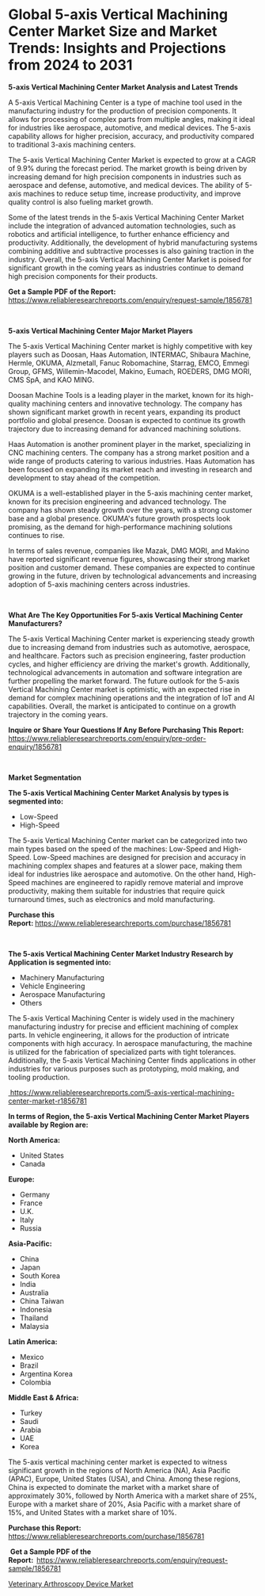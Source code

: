 <p><h1>Global 5-axis Vertical Machining Center Market Size and Market Trends: Insights and Projections from 2024 to 2031</h1></p><p><strong>5-axis Vertical Machining Center Market Analysis and Latest Trends</strong></p>
<p><p>A 5-axis Vertical Machining Center is a type of machine tool used in the manufacturing industry for the production of precision components. It allows for processing of complex parts from multiple angles, making it ideal for industries like aerospace, automotive, and medical devices. The 5-axis capability allows for higher precision, accuracy, and productivity compared to traditional 3-axis machining centers.</p><p>The 5-axis Vertical Machining Center Market is expected to grow at a CAGR of 9.9% during the forecast period. The market growth is being driven by increasing demand for high precision components in industries such as aerospace and defense, automotive, and medical devices. The ability of 5-axis machines to reduce setup time, increase productivity, and improve quality control is also fueling market growth.</p><p>Some of the latest trends in the 5-axis Vertical Machining Center Market include the integration of advanced automation technologies, such as robotics and artificial intelligence, to further enhance efficiency and productivity. Additionally, the development of hybrid manufacturing systems combining additive and subtractive processes is also gaining traction in the industry. Overall, the 5-axis Vertical Machining Center Market is poised for significant growth in the coming years as industries continue to demand high precision components for their products.</p></p>
<p><strong>Get a Sample PDF of the Report:&nbsp;</strong> <a href="https://www.reliableresearchreports.com/enquiry/request-sample/1856781">https://www.reliableresearchreports.com/enquiry/request-sample/1856781</a></p>
<p>&nbsp;</p>
<p><strong>5-axis Vertical Machining Center Major Market Players</strong></p>
<p><p>The 5-axis Vertical Machining Center market is highly competitive with key players such as Doosan, Haas Automation, INTERMAC, Shibaura Machine, Hermle, OKUMA, Alzmetall, Fanuc Robomachine, Starrag, EMCO, Emmegi Group, GFMS, Willemin-Macodel, Makino, Eumach, ROEDERS, DMG MORI, CMS SpA, and KAO MING.</p><p>Doosan Machine Tools is a leading player in the market, known for its high-quality machining centers and innovative technology. The company has shown significant market growth in recent years, expanding its product portfolio and global presence. Doosan is expected to continue its growth trajectory due to increasing demand for advanced machining solutions.</p><p>Haas Automation is another prominent player in the market, specializing in CNC machining centers. The company has a strong market position and a wide range of products catering to various industries. Haas Automation has been focused on expanding its market reach and investing in research and development to stay ahead of the competition.</p><p>OKUMA is a well-established player in the 5-axis machining center market, known for its precision engineering and advanced technology. The company has shown steady growth over the years, with a strong customer base and a global presence. OKUMA's future growth prospects look promising, as the demand for high-performance machining solutions continues to rise.</p><p>In terms of sales revenue, companies like Mazak, DMG MORI, and Makino have reported significant revenue figures, showcasing their strong market position and customer demand. These companies are expected to continue growing in the future, driven by technological advancements and increasing adoption of 5-axis machining centers across industries.</p></p>
<p>&nbsp;</p>
<p><strong>What Are The Key Opportunities For 5-axis Vertical Machining Center Manufacturers?</strong></p>
<p><p>The 5-axis Vertical Machining Center market is experiencing steady growth due to increasing demand from industries such as automotive, aerospace, and healthcare. Factors such as precision engineering, faster production cycles, and higher efficiency are driving the market's growth. Additionally, technological advancements in automation and software integration are further propelling the market forward. The future outlook for the 5-axis Vertical Machining Center market is optimistic, with an expected rise in demand for complex machining operations and the integration of IoT and AI capabilities. Overall, the market is anticipated to continue on a growth trajectory in the coming years.</p></p>
<p><strong>Inquire or Share Your Questions If Any Before Purchasing This Report:</strong> <a href="https://www.reliableresearchreports.com/enquiry/pre-order-enquiry/1856781">https://www.reliableresearchreports.com/enquiry/pre-order-enquiry/1856781</a></p>
<p>&nbsp;</p>
<p><strong>Market Segmentation</strong></p>
<p><strong>The 5-axis Vertical Machining Center Market Analysis by types is segmented into:</strong></p>
<p><ul><li>Low-Speed</li><li>High-Speed</li></ul></p>
<p><p>The 5-axis Vertical Machining Center market can be categorized into two main types based on the speed of the machines: Low-Speed and High-Speed. Low-Speed machines are designed for precision and accuracy in machining complex shapes and features at a slower pace, making them ideal for industries like aerospace and automotive. On the other hand, High-Speed machines are engineered to rapidly remove material and improve productivity, making them suitable for industries that require quick turnaround times, such as electronics and mold manufacturing.</p></p>
<p><strong>Purchase this Report:&nbsp;</strong><a href="https://www.reliableresearchreports.com/purchase/1856781">https://www.reliableresearchreports.com/purchase/1856781</a></p>
<p>&nbsp;</p>
<p><strong>The 5-axis Vertical Machining Center Market Industry Research by Application is segmented into:</strong></p>
<p><ul><li>Machinery Manufacturing</li><li>Vehicle Engineering</li><li>Aerospace Manufacturing</li><li>Others</li></ul></p>
<p><p>The 5-axis Vertical Machining Center is widely used in the machinery manufacturing industry for precise and efficient machining of complex parts. In vehicle engineering, it allows for the production of intricate components with high accuracy. In aerospace manufacturing, the machine is utilized for the fabrication of specialized parts with tight tolerances. Additionally, the 5-axis Vertical Machining Center finds applications in other industries for various purposes such as prototyping, mold making, and tooling production.</p></p>
<p><a href="https://www.reliableresearchreports.com/5-axis-vertical-machining-center-market-r1856781">&nbsp;https://www.reliableresearchreports.com/5-axis-vertical-machining-center-market-r1856781</a></p>
<p><strong>In terms of Region, the 5-axis Vertical Machining Center Market Players available by Region are:</strong></p>
<p>
    <p> <strong> North America: </strong>
        <ul>
            <li>United States</li>
            <li>Canada</li>
        </ul>
        </p> 
    <p> <strong> Europe: </strong>
        <ul>
            <li>Germany</li>
            <li>France</li>
            <li>U.K.</li>
            <li>Italy</li>
            <li>Russia</li>
        </ul>
        </p> 
    <p> <strong> Asia-Pacific: </strong>
        <ul>
            <li>China</li>
            <li>Japan</li>
            <li>South Korea</li>
            <li>India</li>
            <li>Australia</li>
            <li>China Taiwan</li>
            <li>Indonesia</li>
            <li>Thailand</li>
            <li>Malaysia</li>
        </ul>
        </p> 
    <p> <strong> Latin America: </strong>
        <ul>
            <li>Mexico</li>
            <li>Brazil</li>
            <li>Argentina Korea</li>
            <li>Colombia</li>
        </ul>
        </p> 
    <p> <strong> Middle East & Africa: </strong>
        <ul>
            <li>Turkey</li>
            <li>Saudi</li>
            <li>Arabia</li>
            <li>UAE</li>
            <li>Korea</li>
        </ul>
    </p>
    </p>
<p><p>The 5-axis vertical machining center market is expected to witness significant growth in the regions of North America (NA), Asia Pacific (APAC), Europe, United States (USA), and China. Among these regions, China is expected to dominate the market with a market share of approximately 30%, followed by North America with a market share of 25%, Europe with a market share of 20%, Asia Pacific with a market share of 15%, and United States with a market share of 10%.</p></p>
<p><strong>Purchase this Report: </strong><a href="https://www.reliableresearchreports.com/purchase/1856781">https://www.reliableresearchreports.com/purchase/1856781</a></p>
<p>&nbsp;<strong>Get a Sample PDF of the Report:&nbsp;&nbsp;</strong><a href="https://www.reliableresearchreports.com/enquiry/request-sample/1856781">https://www.reliableresearchreports.com/enquiry/request-sample/1856781</a></p>
<p><strong></strong></p>
<p><p><a href="https://github.com/shotows/Market-Research-Report-List-3/blob/main/veterinary-arthroscopy-device-market.md">Veterinary Arthroscopy Device Market</a></p></p>